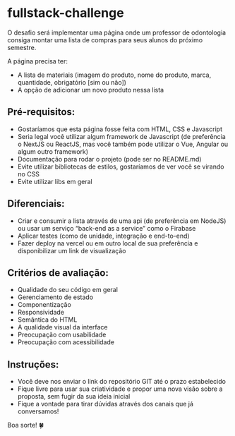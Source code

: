 # fullstack-challenge

O desafio será implementar uma página onde um professor de odontologia consiga montar uma lista de compras para seus alunos do próximo semestre.

A página precisa ter:
- A lista de materiais (imagem do produto, nome do produto, marca, quantidade, obrigatório [sim ou não])
- A opção de adicionar um novo produto nessa lista

## Pré-requisitos:
- Gostaríamos que esta página fosse feita com HTML, CSS e Javascript
- Seria legal você utilizar algum framework de Javascript (de preferência o NextJS ou ReactJS, mas você também pode utilizar o Vue, Angular ou algum outro framework)
- Documentação para rodar o projeto (pode ser no README.md)
- Evite utilizar bibliotecas de estilos, gostaríamos de ver você se virando no CSS
- Evite utilizar libs em geral

## Diferenciais:
- Criar e consumir a lista através de uma api (de preferência em NodeJS) ou usar um serviço “back-end as a service” como o Firabase
- Aplicar testes (como de unidade, integração e end-to-end)
- Fazer deploy na vercel ou em outro local de sua preferência e disponibilizar um link de visualização

## Critérios de avaliação:
- Qualidade do seu código em geral
- Gerenciamento de estado
- Componentização
- Responsividade
- Semântica do HTML
- A qualidade visual da interface
- Preocupação com usabilidade
- Preocupação com acessibilidade

## Instruções:
- Você deve nos enviar o link do repositório GIT até o prazo estabelecido
- Fique livre para usar sua criatividade e propor uma nova visão sobre a proposta, sem fugir da sua ideia inicial
- Fique a vontade para tirar dúvidas através dos canais que já conversamos!

Boa sorte! 🍀
